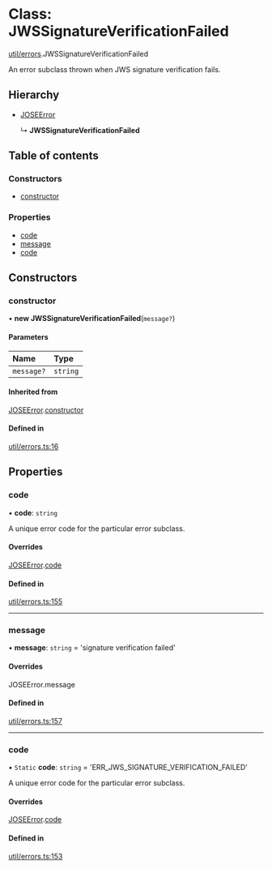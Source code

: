 # Class: JWSSignatureVerificationFailed

[util/errors](../modules/util_errors.md).JWSSignatureVerificationFailed

An error subclass thrown when JWS signature verification fails.

## Hierarchy

- [JOSEError](util_errors.joseerror.md)

  ↳ **JWSSignatureVerificationFailed**

## Table of contents

### Constructors

- [constructor](util_errors.jwssignatureverificationfailed.md#constructor)

### Properties

- [code](util_errors.jwssignatureverificationfailed.md#code)
- [message](util_errors.jwssignatureverificationfailed.md#message)
- [code](util_errors.jwssignatureverificationfailed.md#code)

## Constructors

### constructor

• **new JWSSignatureVerificationFailed**(`message?`)

#### Parameters

| Name | Type |
| :------ | :------ |
| `message?` | `string` |

#### Inherited from

[JOSEError](util_errors.joseerror.md).[constructor](util_errors.joseerror.md#constructor)

#### Defined in

[util/errors.ts:16](https://github.com/panva/jose/blob/v3.13.0/src/util/errors.ts#L16)

## Properties

### code

• **code**: `string`

A unique error code for the particular error subclass.

#### Overrides

[JOSEError](util_errors.joseerror.md).[code](util_errors.joseerror.md#code)

#### Defined in

[util/errors.ts:155](https://github.com/panva/jose/blob/v3.13.0/src/util/errors.ts#L155)

___

### message

• **message**: `string` = 'signature verification failed'

#### Overrides

JOSEError.message

#### Defined in

[util/errors.ts:157](https://github.com/panva/jose/blob/v3.13.0/src/util/errors.ts#L157)

___

### code

▪ `Static` **code**: `string` = 'ERR\_JWS\_SIGNATURE\_VERIFICATION\_FAILED'

A unique error code for the particular error subclass.

#### Overrides

[JOSEError](util_errors.joseerror.md).[code](util_errors.joseerror.md#code)

#### Defined in

[util/errors.ts:153](https://github.com/panva/jose/blob/v3.13.0/src/util/errors.ts#L153)
